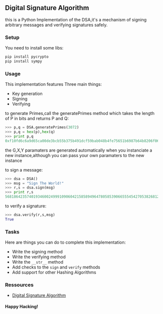 ## Digital Signature Algorithm
this is a Python Implementation of the DSA,it's a mechanism of signing arbitrary messages and verifying signatures safely.

### Setup
You need to install some libs:
```bash
pip install pycrypto
pip install sympy
```

### Usage
This implementation features Three main things:
* Key generation
* Signing
* Verifying

to generate Primes,call the generatePrimes method which takes the length of P in bits and returns P and Q:
```python
>>> p,q = DSA.generatePrimes(3072)
>>> p,q = hex(p),hex(q)
>>> print p,q
0xf10fd6c6a9d65ca00de3bcb55b375b491dcf59bab048b4fe75651b6987b64b8206f063b86108426e408003c6d6cd49a06c521132bd88b97312be21cf17508efcaec8861100028cc515050708b1b0421348e7e931275819ce0e12340b1af838060053979c9de0ca52117760818b4ef366ebab5192550c2cf405f3c169bd407de1 0xaa3a9d7dcfbd0f06b31b1f253ee364334b50e079
```
the G,X,Y paramaters are generated automatically when you instanciate a new instance,although you can pass your own paramaters to the new instance

to sign a message:
```python
>>> dsa = DSA()
>>> msg = "Sign The World!"
>>> r,s = dsa.sign(msg)
>>> print r,s
5681864235740193460024999109060421585894964780585390665554542705382681221272 1376955150519237565016762723285531351092721079098346701441871564153575832933
```

to verify a signature:
```python
>>> dsa.verify(r,s,msg)
True
```

### Tasks
Here are things you can do to complete this implementation:
* Write the signing method
* Write the verifying method
* Write the `__str__` method
* Add checks to the `sign` and `verify` methods
* Add support for other Hashing Algorithms

### Ressources
* [Digital Signature Algorithm](https://en.wikipedia.org/wiki/Digital_Signature_Algorithm)

#### Happy Hacking!
